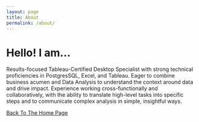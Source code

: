 ```yaml
---
layout: page
title: About
permalink: /about/
---
```

<h1>Hello! I am...</h1>
Results-focused Tableau-Certified Desktop Specialist with strong technical proficiencies in PostgresSQL, Excel, and Tableau. Eager to combine business acumen and Data Analysis to understand the context around data and drive impact. Experience working cross-functionally and collaboratively, with the ability to translate high-level tasks into specific steps and to communicate complex analysis in simple, insightful ways.

[Back To The Home Page](index.md)

[jekyll-organization]: https://github.com/jekyll
